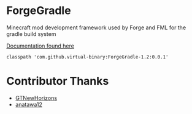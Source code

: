 ForgeGradle
===========

Minecraft mod development framework used by Forge and FML for the gradle build system

[Documentation found here](http://forgegradle.readthedocs.org/)


`classpath 'com.github.virtual-binary:ForgeGradle-1.2:0.0.1'`


# Contributor Thanks
+ [GTNewHorizons](https://github.com/GTNewHorizons)
+ [anatawa12](https://github.com/anatawa12)
